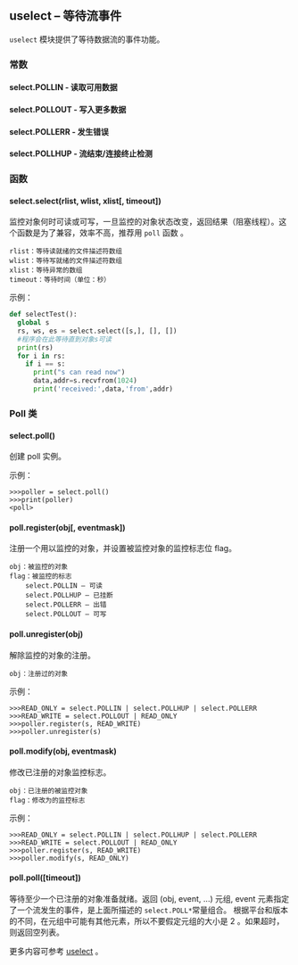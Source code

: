 ## **uselect** – 等待流事件

`uselect` 模块提供了等待数据流的事件功能。

### 常数

#### **select.POLLIN** - 读取可用数据  

#### **select.POLLOUT** - 写入更多数据  

#### **select.POLLERR** - 发生错误  

#### **select.POLLHUP** - 流结束/连接终止检测  

### 函数

#### **select.select**(rlist, wlist, xlist[, timeout])  
监控对象何时可读或可写，一旦监控的对象状态改变，返回结果（阻塞线程）。这个函数是为了兼容，效率不高，推荐用 `poll` 函数 。

```
rlist：等待读就绪的文件描述符数组
wlist：等待写就绪的文件描述符数组
xlist：等待异常的数组
timeout：等待时间（单位：秒）
```
示例：

```python
def selectTest():
  global s
  rs, ws, es = select.select([s,], [], [])
  #程序会在此等待直到对象s可读
  print(rs)
  for i in rs:
    if i == s:
      print("s can read now")
      data,addr=s.recvfrom(1024)
      print('received:',data,'from',addr)
```

### Poll 类

#### **select.poll**()  
创建 poll 实例。

示例：

```
>>>poller = select.poll()
>>>print(poller)
<poll>
```

#### **poll.register**(obj[, eventmask])  
注册一个用以监控的对象，并设置被监控对象的监控标志位 flag。 

```
obj：被监控的对象
flag：被监控的标志
    select.POLLIN — 可读
    select.POLLHUP — 已挂断
    select.POLLERR — 出错
    select.POLLOUT — 可写
```

#### **poll.unregister**(obj)  
解除监控的对象的注册。 

```
obj：注册过的对象
```

示例：

```
>>>READ_ONLY = select.POLLIN | select.POLLHUP | select.POLLERR
>>>READ_WRITE = select.POLLOUT | READ_ONLY
>>>poller.register(s, READ_WRITE)
>>>poller.unregister(s)
```

#### **poll.modify**(obj, eventmask)  
修改已注册的对象监控标志。 

```
obj：已注册的被监控对象
flag：修改为的监控标志
```

示例：

```
>>>READ_ONLY = select.POLLIN | select.POLLHUP | select.POLLERR
>>>READ_WRITE = select.POLLOUT | READ_ONLY
>>>poller.register(s, READ_WRITE)
>>>poller.modify(s, READ_ONLY)
```

#### **poll.poll**([timeout])  
等待至少一个已注册的对象准备就绪。返回 (obj, event, ...) 元组, event 元素指定了一个流发生的事件，是上面所描述的 `select.POLL*`常量组合。 根据平台和版本的不同，在元组中可能有其他元素，所以不要假定元组的大小是 2 。如果超时，则返回空列表。

更多内容可参考 [uselect](http://docs.micropython.org/en/latest/pyboard/library/uselect.html) 。

